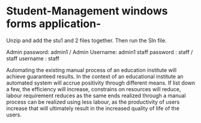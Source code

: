 # Student-Management windows forms application-
Unzip and add the stu1 and 2 files together. Then run the Sln file. 

Admin password: admin1 / Admin Username: admin1
staff password : staff / staff username : staff

Automating the existing manual process of an education institute will achieve guaranteed results. In the context of an educational institute an automated system will accrue positivity through different means. If list down a few, the efficiency will increase, constrains on resources will reduce, labour requirement reduces as the same ends realized through a manual process can be realized using less labour, as the productivity of users increase that will ultimately result in the increased quality of life of the users.
